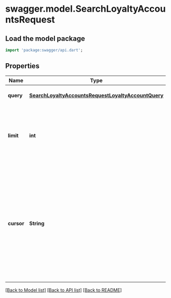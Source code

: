# swagger.model.SearchLoyaltyAccountsRequest

## Load the model package
```dart
import 'package:swagger/api.dart';
```

## Properties
Name | Type | Description | Notes
------------ | ------------- | ------------- | -------------
**query** | [**SearchLoyaltyAccountsRequestLoyaltyAccountQuery**](SearchLoyaltyAccountsRequestLoyaltyAccountQuery.md) |  | [optional] [default to null]
**limit** | **int** | The maximum number of results to include in the response. The default value is 30. | [optional] [default to null]
**cursor** | **String** | A pagination cursor returned by a previous call to  this endpoint. Provide this to retrieve the next set of  results for the original query.  For more information,  see [Pagination](https://developer.squareup.com/docs/build-basics/common-api-patterns/pagination). | [optional] [default to null]

[[Back to Model list]](../README.md#documentation-for-models) [[Back to API list]](../README.md#documentation-for-api-endpoints) [[Back to README]](../README.md)

